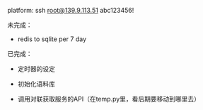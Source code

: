 platform:    ssh root@139.9.113.51     abc123456!

未完成：

- redis to sqlite per 7 day

已完成：

- 定时器的设定

- 初始化语料库

- 调用对联获取服务的API（在temp.py里，看后期要移动到哪里去）
